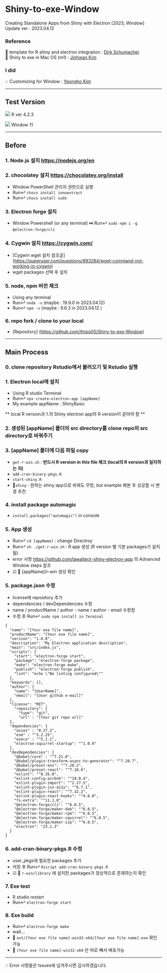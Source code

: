 # Shiny-to-exe-Window

Creating Standalone Apps from Shiny with Electron [2023, Window]
<br>
Update ver : 2023.04.12

### Reference
📓 template for R shiny and electron integration : [Dirk Schumacher](https://github.com/dirkschumacher/r-shiny-electron)
<br>
📕 Shiny to exe in Mac OS (m1) : [Jinhwan Kim](https://github.com/zarathucorp/shiny-electron-template-m1-2023)

### I did
💡 Customizing for Window : [Yeongho Kim](https://github.com/thisis05)

---

## Test Version 

![](https://img.shields.io/badge/R-grey?style=for-the-badge&logo=R) R ver 4.2.3

![](https://img.shields.io/badge/Window-blue?style=for-the-badge&logo=microsoft) Window 11

---

## Before

### 1. Node.js 설치 https://nodejs.org/en


### 2. chocolatey 설치 https://chocolatey.org/install

  - Window PowerShell 관리자 권한으로 실행
  - Run↩️ `choco install innoextract`
  - Run↩️ `choco install sudo` 
  
  
### 3. Electron forge 설치

  - Window Powershell (or any terminal) ⏭️ Run↩️ `sudo npm i -g @electron-forge/cli`


### 4. Cygwin 설치 https://cygwin.com/

   - [Cygwin wget 설치 참조글] (https://superuser.com/questions/693284/wget-command-not-working-in-cygwin)
   - wget packages 선택 후 설치
 
 
### 5. node, npm 버전 체크

  - Using any terminal
  - Run↩️ `node -v` (maybe : 19.9.0 in 2023.04.12)
  - Run↩️ `npm -v` (maybe : 9.6.3 in 2023.04.12 )


### 6. repo fork / clone to your local
  
  - [Repository] (https://github.com/thisis05/Shiny-to-exe-Window)
  
--- 

## Main Process 


### 0. clone repository Rstudio에서 불러오기 및 Rstudio 실행
 

### 1. Electron local에 설치 

  - Using R studio Terminal
  - Run↩️ `npx create-electron-app [appName]` 
  - My example appName : ShinyBasic
  
  ** local R version과 1.의 Shiny electron app의 R version이 같아야 함 **


### 2. 생성된 [appName] 폴더의 src directory를 clone repo의 src directory로 바꿔주기


### 3. [appName] 폴더에 다음 파일 copy 

  - `get-r-win.sh` : **반드시 R version in this file 체크 (local의 R version과 일치하는 지)** 
  - `add-cran-binary-pkgs.R`
  - `start-shiny.R`
  - 📁`shiny` : 원하는 shiny app으로 바꿔도 무방, but example 해본 후 성공할 시 변경 추천


### 4. install package automagic 

  - `install.packages("automagic")` in console

### 5. App 생성

  - Run↩️ `cd [appName]` : change Directroy 
  - Run↩️ `sh ./get-r-win.sh` : R app 생성 (R version 별 기본 packages가 설치됨)
  - error 사항 https://github.com/lawalter/r-shiny-electron-app 의 Advanced Window steps 참조
  - ☑ 📁 [appName]/r-win 생성 확인
  
### 5. package.json 수정

  - license에 repository 추가
  - dependencies / devDependencies 수정
  - name / productName / author - name / author - email 수정정  
  - 수정 후 Run↩️ `sudo npm install in Terminal`

```
{
  "name": "[Your exe file name]",
  "productName": "[Your exe file name]",
  "version": "1.0.0",
  "description": "My Electron application description",
  "main": "src/index.js",
  "scripts": {
    "start": "electron-forge start",
    "package": "electron-forge package",
    "make": "electron-forge make",
    "publish": "electron-forge publish",
    "lint": "echo \"No linting configured\""
  },
  "keywords": [],
  "author": {
    "name": "[UserName]",
    "email": "[User github e-mail]"
  },
  "license": "MIT",
    "repository": {
      "type": "git",
      "url" : "[Your git repo url]"
  },
  "dependencies": {
    "axios" : "0.27.2",
    "esm" : "^3.2.25",
    "execa" : "^5.1.1",
    "electron-squirrel-startup": "^1.0.0"
  },
  "devDependencies": {
    "@babel/core" : "^7.21.0",
    "@babel/plugin-transform-async-to-generator": "^7.20.7",
    "@babel/preset-env": "^7.20.2",
    "@babel/preset-react": "^7.18.6",
    "eslint": "^8.35.0",
    "eslint-config-airbnb": "^19.0.4",
    "eslint-plugin-import": "^2.27.5",
    "eslint-plugin-jsx-a11y": "^6.7.1",
    "eslint-plugin-react": "^7.32.2",
    "eslint-plugin-react-hooks": "^4.6.0",
    "fs-extra": "^11.1.0",
    "@electron-forge/cli": "^6.0.5",
    "@electron-forge/maker-deb": "^6.0.5",
    "@electron-forge/maker-rpm": "^6.0.5",
    "@electron-forge/maker-squirrel": "^6.0.5",
    "@electron-forge/maker-zip": "^6.0.5",
    "electron": "23.1.3"
  }
}
```

### 6. add-cran-binary-pkgs.R 수정 

  - user_pkgs에 필요한 packages 추가 
  - 저장 후 Run↩️ `Rscript add-cran-binary-pkgs.R`
  - ☑ 📁 `r-win/library` 에 설치한 packages가 정상적으로 존재하는지 확인

  
### 7. Exe test 

 - R studio restart
 - Run↩️ `electron-forge start`


### 8. Exe build

 - Run↩️ `electron-forge make`
 - wait...
 - 📁 `out/[Your exe file name]-win32-x64/[Your exe file name].exe` 확인 가능
 - 📁 `[Your exe file name]-win32-x64` 만 따로 빼서 배포가능
 
 ---
 
💡 Error 사항들은 Issues에 남겨주시면 감사하겠습니다. 

 
 


